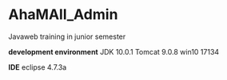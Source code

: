 # AhaMAll_Admin
Javaweb training in junior semester

**development environment**
JDK 10.0.1
Tomcat 9.0.8
win10 17134

**IDE**
eclipse 4.7.3a
